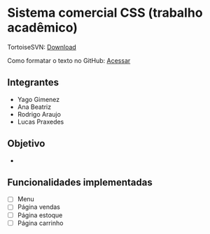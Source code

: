 # **Sistema comercial CSS (trabalho acadêmico)**

TortoiseSVN: [Download](http://c3sl.dl.osdn.jp/storage/g/t/to/tortoisesvn/1.10.1/Application/TortoiseSVN-1.10.1.28295-x64-svn-1.10.2.msi)

Como formatar o texto no GitHub: [Acessar](https://help.github.com/articles/basic-writing-and-formatting-syntax/)

## **Integrantes**

- Yago Gimenez
- Ana Beatriz
- Rodrigo Araujo
- Lucas Praxedes

## **Objetivo**

-

## **Funcionalidades implementadas**

- [ ] Menu
- [ ] Página vendas
- [ ] Página estoque
- [ ] Página carrinho
